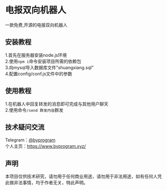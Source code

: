 # 电报双向机器人
一款免费,开源的电报双向机器人
## 安装教程
1.首先在服务器安装node.js环境<br>
2.使用`npm i`命令安装项目所需的依赖包<br>
3.向mysql导入数据库文件"shuangxiang.sql"<br>
4.配置config/conf.js文件中的参数
## 使用教程
1.在机器人中回复转发的消息即可完成与其他用户聊天<br>
2.使用命令`/send 群发内容`群发<br>
## 技术疑问交流
Telegram：[@byprogram](https://t.me/byprogram)<br>
个人主页：https://www.byprogram.xyz/
## 声明
本项目仅供技术研究，请勿用于任何商业用途，请勿用于非法用途，如有任何人凭此做非法事情，均于作者无关，特此声明。
